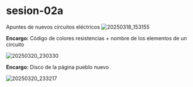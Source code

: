 # sesion-02a
Apuntes de nuevos circuitos eléctricos
![20250318_153155](https://github.com/user-attachments/assets/fb7db682-5df3-4332-a177-ffa8544adb4d)

**Encargo:** Código de colores resistencias + nombre de los elementos de un circuito

![20250320_230330](https://github.com/user-attachments/assets/3f4e12e5-277e-41ca-b536-9e100c3a89c2)

**Encargo:** Disco de la página pueblo nuevo

![20250320_233217](https://github.com/user-attachments/assets/9afe21e9-fdf1-448b-919f-df3d3ba5053a)
